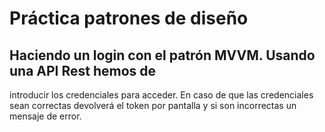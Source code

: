 # Práctica patrones de diseño
## Haciendo un login con el patrón MVVM. Usando una API Rest hemos de 
introducir los credenciales para acceder. 
En caso de que las credenciales sean correctas devolverá el token por 
pantalla y si son incorrectas un mensaje de error. 
